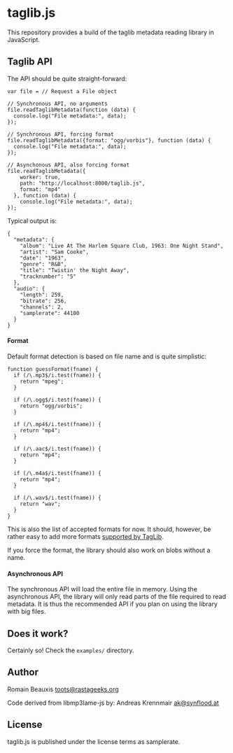 taglib.js
=========

This repository provides a build of the taglib metadata reading library in JavaScript.

Taglib API
----------

The API should be quite straight-forward:

```
var file = // Request a File object

// Synchronous API, no arguments
file.readTaglibMetadata(function (data) {
  console.log("File metadata:", data);
});

// Synchronous API, forcing format
file.readTaglibMetadata({format: "ogg/vorbis"}, function (data) {
  console.log("File metadata:", data);
});

// Asynchonous API, also forcing format
file.readTaglibMetadata({
    worker: true,
    path: "http://localhost:8000/taglib.js",
    format: "mp4"
  }, function (data) {
    console.log("File metadata:", data);
});
```

Typical output is:

```
{
  "metadata": {
    "album": "Live At The Harlem Square Club, 1963: One Night Stand",
    "artist": "Sam Cooke",
    "date": "1963",
    "genre": "R&B",
    "title": "Twistin' the Night Away",
    "tracknumber": "5"
  },
  "audio": {
    "length": 259,
    "bitrate": 256,
    "channels": 2,
    "samplerate": 44100
  }
}
```

#### Format

Default format detection is based on file name and is quite simplistic:

```
function guessFormat(fname) {
  if (/\.mp3$/i.test(fname)) {
    return "mpeg";
  }

  if (/\.ogg$/i.test(fname)) {
    return "ogg/vorbis";
  }

  if (/\.mp4$/i.test(fname)) {
    return "mp4";
  }

  if (/\.aac$/i.test(fname)) {
    return "mp4";
  }

  if (/\.m4a$/i.test(fname)) {
    return "mp4";
  }

  if (/\.wav$/i.test(fname)) {
    return "wav";
  }
}
```

This is also the list of accepted formats for now. It should, however, be rather easy to add more formats
[supported by TagLib](http://taglib.github.io/api/namespaceTagLib.html).

If you force the format, the library should also work on blobs without a name.

#### Asynchronous API

The synchronous API will load the entire file in memory. Using the asynchronous API, the library
will only read parts of the file required to read metadata. It is thus the recommended API if you
plan on using the library with big files.

Does it work?
-------------

Certainly so! Check the `examples/` directory.

Author
------

Romain Beauxis <toots@rastageeks.org>

Code derived from libmp3lame-js by:
Andreas Krennmair <ak@synflood.at>

License
-------

taglib.js is published under the license terms as samplerate.
